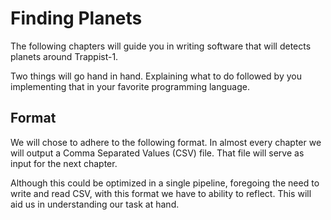 # Finding Planets
The following chapters will guide you in writing software that will detects
planets around Trappist-1.

Two things will go hand in hand. Explaining what to do followed by you
implementing that in your favorite programming language.

## Format 
We will chose to adhere to the following format. In almost every chapter we will
output a Comma Separated Values (CSV) file. That file will serve as input for
the next chapter.

Although this could be optimized in a single pipeline, foregoing the need to
write and read CSV, with this format we have to ability to reflect. This will
aid us in understanding our task at hand.
